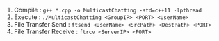 1. Compile : `g++ *.cpp -o MulticastChatting -std=c++11 -lpthread`
2. Execute : `./MulticastChatting <GroupIP> <PORT> <UserName>`
3. File Transfer Send : `ftsend <UserName> <SrcPath> <DestPath> <PORT>`
4. File Transfer Receive : `ftrcv <ServerIP> <PORT>`